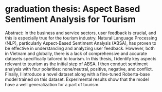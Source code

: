 # graduation thesis: Aspect Based Sentiment Analysis for Tourism

Abstract: In the business and service sectors, user feedback is crucial, and this is especially true for the tourism industry. Natural Language Processing (NLP), particularly Aspect-Based Sentiment Analysis (ABSA), has proven to be effective in understanding and analyzing user feedback. However, both in Vietnam and globally, there is a lack of comprehensive and accurate datasets specifically tailored to tourism. In this thesis, I identify key aspects relevant to tourism as the initial step of ABSA. I then conduct sentiment analysis with four polarities: none/neutral, positive, negative, and conflict. Finally, I introduce a novel dataset along with a fine-tuned Roberta-base model trained on this dataset. Experimental results show that the model have a well generalization for a part of tourism.
